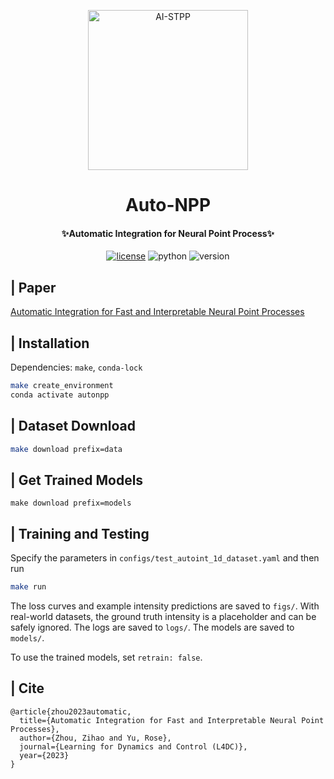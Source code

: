 <p align="center" >
  <a href="https://github.com/Rose-STL-Lab/AI-STPP"><img src="https://fremont.zzhou.info/images/2022/10/06/image-20221006102054441.png" width="256" height="256" alt="AI-STPP"></a>
</p>
<h1 align="center">Auto-NPP</h1>
<h4 align="center">✨Automatic Integration for Neural Point Process✨</h4>

<p align="center">
    <a href="https://zzhou.info/LICENSE"><img src="https://camo.githubusercontent.com/87d0b0ec1c0a97dbf68ce4d3098de6912bca75aa006304dd0a55976e6673cbe1/68747470733a2f2f696d672e736869656c64732e696f2f6769746875622f6c6963656e73652f64656c67616e2f6c6f677572752e737667" alt="license"></a>
    <img src="https://img.shields.io/badge/Python-3.10+-yellow" alt="python">
    <img src="https://img.shields.io/badge/Version-1.0.0-green" alt="version">
</p>

## | Paper

[Automatic Integration for Fast and Interpretable Neural Point Processes](https://proceedings.mlr.press/v211/zhou23a/zhou23a.pdf)

## | Installation

Dependencies: `make`, `conda-lock`

```bash
make create_environment
conda activate autonpp
```

## | Dataset Download

```bash
make download prefix=data
```

## | Get Trained Models

```
make download prefix=models
```

## | Training and Testing

Specify the parameters in `configs/test_autoint_1d_dataset.yaml` and then run

```bash
make run
```

The loss curves and example intensity predictions are saved to `figs/`. 
With real-world datasets, the ground truth intensity is a placeholder and can be safely ignored.
The logs are saved to `logs/`.
The models are saved to `models/`.

To use the trained models, set `retrain: false`.

## | Cite

```
@article{zhou2023automatic,
  title={Automatic Integration for Fast and Interpretable Neural Point Processes},
  author={Zhou, Zihao and Yu, Rose},
  journal={Learning for Dynamics and Control (L4DC)},
  year={2023}
}

```
